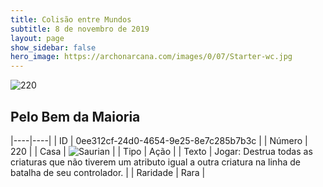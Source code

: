 ```yaml
---
title: Colisão entre Mundos
subtitle: 8 de novembro de 2019
layout: page
show_sidebar: false
hero_image: https://archonarcana.com/images/0/07/Starter-wc.jpg
---
```


![220](https://cdn.keyforgegame.com/media/card_front/pt/452_220_PM24X9Q5QMQW_pt.png)

## Pelo Bem da Maioria

|----|----|
| ID | 0ee312cf-24d0-4654-9e25-8e7c285b7b3c |
| Número | 220 |
| Casa | ![Saurian](https://archonarcana.com/images/thumb/9/9e/Saurian_P.png/22px-Saurian_P.png "Sauro") |
| Tipo | Ação |
| Texto | Jogar: Destrua todas as criaturas  que não tiverem um atributo igual  a outra criatura na linha de batalha  de seu controlador. |
| Raridade | Rara |
